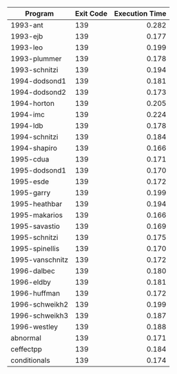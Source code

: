 | Program | Exit Code | Execution Time |
| ------- |:--------- | --------------:|
| 1993-ant | 139 | 0.282 |
| 1993-ejb | 139 | 0.177 |
| 1993-leo | 139 | 0.199 |
| 1993-plummer | 139 | 0.178 |
| 1993-schnitzi | 139 | 0.194 |
| 1994-dodsond1 | 139 | 0.181 |
| 1994-dodsond2 | 139 | 0.173 |
| 1994-horton | 139 | 0.205 |
| 1994-imc | 139 | 0.224 |
| 1994-ldb | 139 | 0.178 |
| 1994-schnitzi | 139 | 0.184 |
| 1994-shapiro | 139 | 0.166 |
| 1995-cdua | 139 | 0.171 |
| 1995-dodsond1 | 139 | 0.170 |
| 1995-esde | 139 | 0.172 |
| 1995-garry | 139 | 0.199 |
| 1995-heathbar | 139 | 0.194 |
| 1995-makarios | 139 | 0.166 |
| 1995-savastio | 139 | 0.169 |
| 1995-schnitzi | 139 | 0.175 |
| 1995-spinellis | 139 | 0.170 |
| 1995-vanschnitz | 139 | 0.172 |
| 1996-dalbec | 139 | 0.180 |
| 1996-eldby | 139 | 0.181 |
| 1996-huffman | 139 | 0.172 |
| 1996-schweikh2 | 139 | 0.199 |
| 1996-schweikh3 | 139 | 0.187 |
| 1996-westley | 139 | 0.188 |
| abnormal | 139 | 0.171 |
| ceffectpp | 139 | 0.184 |
| conditionals | 139 | 0.174 |
